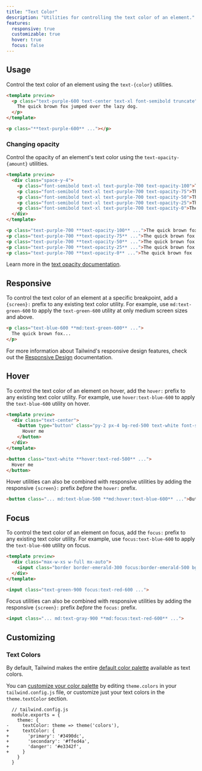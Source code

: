 ```yaml
---
title: "Text Color"
description: "Utilities for controlling the text color of an element."
features:
  responsive: true
  customizable: true
  hover: true
  focus: false
---
```


## Usage

Control the text color of an element using the `text-{color}` utilities.

```html
<template preview>
  <p class="text-purple-600 text-center text-xl font-semibold truncate">
    The quick brown fox jumped over the lazy dog.
  </p>
</template>

<p class="**text-purple-600** ..."></p>
```

### Changing opacity

Control the opacity of an element's text color using the `text-opacity-{amount}` utilities.

```html
<template preview>
  <div class="space-y-4">
    <p class="font-semibold text-xl text-purple-700 text-opacity-100">The quick brown fox jumped over the lazy dog.</p>
    <p class="font-semibold text-xl text-purple-700 text-opacity-75">The quick brown fox jumped over the lazy dog.</p>
    <p class="font-semibold text-xl text-purple-700 text-opacity-50">The quick brown fox jumped over the lazy dog.</p>
    <p class="font-semibold text-xl text-purple-700 text-opacity-25">The quick brown fox jumped over the lazy dog.</p>
    <p class="font-semibold text-xl text-purple-700 text-opacity-0">The quick brown fox jumped over the lazy dog.</p>
  </div>
</template>

<p class="text-purple-700 **text-opacity-100** ...">The quick brown fox ...</p>
<p class="text-purple-700 **text-opacity-75** ...">The quick brown fox ...</p>
<p class="text-purple-700 **text-opacity-50** ...">The quick brown fox ...</p>
<p class="text-purple-700 **text-opacity-25** ...">The quick brown fox ...</p>
<p class="text-purple-700 **text-opacity-0** ...">The quick brown fox ...</p>
```

Learn more in the [text opacity documentation](/docs/text-opacity).

## Responsive

To control the text color of an element at a specific breakpoint, add a `{screen}:` prefix to any existing text color utility. For example, use `md:text-green-600` to apply the `text-green-600` utility at only medium screen sizes and above.

```html
<p class="text-blue-600 **md:text-green-600** ...">
  The quick brown fox...
</p>
```

For more information about Tailwind's responsive design features, check out the [Responsive Design](/docs/responsive-design) documentation.

## Hover

To control the text color of an element on hover, add the `hover:` prefix to any existing text color utility. For example, use `hover:text-blue-600` to apply the `text-blue-600` utility on hover.

```html rose
<template preview>
  <div class="text-center">
    <button type="button" class="py-2 px-4 bg-red-500 text-white font-semibold rounded-lg shadow-md hover:bg-white hover:text-red-500 focus:outline-none" tabindex="-1">
      Hover me
    </button>
  </div>
</template>

<button class="text-white **hover:text-red-500** ...">
  Hover me
</button>
```

Hover utilities can also be combined with responsive utilities by adding the responsive `{screen}:` prefix *before* the `hover:` prefix.

```html
<button class="... md:text-blue-500 **md:hover:text-blue-600** ...">Button</button>
```

## Focus

To control the text color of an element on focus, add the `focus:` prefix to any existing text color utility. For example, use `focus:text-blue-600` to apply the `text-blue-600` utility on focus.

```html emerald
<template preview>
  <div class="max-w-xs w-full mx-auto">
    <input class="border border-emerald-300 focus:border-emerald-500 bg-white text-green-900 appearance-none inline-block w-full focus:text-red-600 rounded py-3 px-4 focus:outline-none" placeholder="Focus me" value="Focus me">
  </div>
</template>

<input class="text-green-900 focus:text-red-600 ...">
```

Focus utilities can also be combined with responsive utilities by adding the responsive `{screen}:` prefix *before* the `focus:` prefix.

```html
<input class="... md:text-gray-900 **md:focus:text-red-600** ...">
```

## Customizing

### Text Colors

By default, Tailwind makes the entire [default color palette](/docs/customizing-colors#default-color-palette) available as text colors.

You can [customize your color palette](/docs/customizing-colors#customizing) by editing `theme.colors` in your `tailwind.config.js` file, or customize just your text colors in the `theme.textColor` section.

```diff-js
  // tailwind.config.js
  module.exports = {
    theme: {
-     textColor: theme => theme('colors'),
+     textColor: {
+       'primary': '#3490dc',
+       'secondary': '#ffed4a',
+       'danger': '#e3342f',
+     }
    }
  }
```
